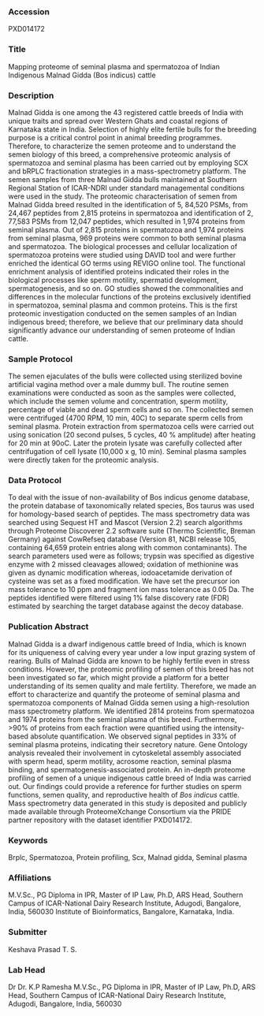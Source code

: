 ### Accession
PXD014172

### Title
Mapping proteome of seminal plasma and spermatozoa of Indian Indigenous Malnad Gidda (Bos indicus) cattle

### Description
Malnad Gidda is one among the 43 registered cattle breeds of India with unique traits and spread over Western Ghats and coastal regions of Karnataka state in India. Selection of highly elite fertile bulls for the breeding purpose is a critical control point in animal breeding programmes. Therefore, to characterize the semen proteome and to understand the semen biology of this breed, a comprehensive proteomic analysis of spermatozoa and seminal plasma has been carried out by employing SCX and bRPLC fractionation strategies in a mass-spectrometry platform. The semen samples from three Malnad Gidda bulls maintained at Southern Regional Station of ICAR-NDRI under standard managemental conditions were used in the study. The proteomic characterisation of semen from Malnad Gidda breed resulted in the identification of 5, 84,520 PSMs, from 24,467 peptides from 2,815 proteins in spermatozoa and identification of 2, 77,583 PSMs from 12,047 peptides, which resulted in 1,974 proteins from seminal plasma. Out of 2,815 proteins in spermatozoa and 1,974 proteins from seminal plasma, 969 proteins were common to both seminal plasma and spermatozoa. The biological processes and cellular localization of spermatozoa proteins were studied using DAVID tool and were further enriched the identical GO terms using REVIGO online tool. The functional enrichment analysis of identified proteins indicated their roles in the biological processes like sperm motility, spermatid development, spermatogenesis, and so on. GO studies showed the commonalities and differences in the molecular functions of the proteins exclusively identified in spermatozoa, seminal plasma and common proteins. This is the first proteomic investigation conducted on the semen samples of an Indian indigenous breed; therefore, we believe that our preliminary data should significantly advance our understanding of semen proteome of Indian cattle.

### Sample Protocol
The semen ejaculates of the bulls were collected using sterilized bovine artificial vagina method over a male dummy bull. The routine semen examinations were conducted as soon as the samples were collected, which include the semen volume and concentration, sperm motility, percentage of viable and dead sperm cells and so on. The collected semen were centrifuged (4700 RPM, 10 min, 40C) to separate sperm cells from seminal plasma. Protein extraction from spermatozoa cells were carried out using sonication (20 second pulses, 5 cycles, 40 % amplitude) after heating for 20 min at 90oC. Later the protein lysate was carefully collected after centrifugation of cell lysate (10,000 x g, 10 min). Seminal plasma samples were directly taken for the proteomic analysis.

### Data Protocol
To deal with the issue of non-availability of Bos indicus genome database, the protein database of taxonomically related species, Bos taurus was used  for homology-based search of peptides. The mass spectrometry data was searched using Sequest HT and Mascot (Version 2.2) search algorithms through Proteome Discoverer 2.2 software suite (Thermo Scientific, Breman Germany) against CowRefseq database (Version 81, NCBI release 105, containing 64,659 protein entries along with common contaminants). The search parameters used were as follows; trypsin was specified as digestive enzyme with 2 missed cleavages allowed; oxidation of methionine was given as dynamic modification whereas, iodoacetamide derivation of cysteine was set as a fixed modification. We have set the precursor ion mass tolerance to 10 ppm and fragment ion mass tolerance as 0.05 Da. The peptides identified were filtered using 1% false discovery rate (FDR) estimated by searching the target database against the decoy database.

### Publication Abstract
Malnad Gidda is a dwarf indigenous cattle breed of India, which is known for its uniqueness of calving every year under a low input grazing system of rearing. Bulls of Malnad Gidda are known to be highly fertile even in stress conditions. However, the proteomic profiling of semen of this breed has not been investigated so far, which might provide a platform for a better understanding of its semen quality and male fertility. Therefore, we made an effort to characterize and quantify the proteome of seminal plasma and spermatozoa components of Malnad Gidda semen using a high-resolution mass spectrometry platform. We identified 2814 proteins from spermatozoa and 1974 proteins from the seminal plasma of this breed. Furthermore, &gt;90% of proteins from each fraction were quantified using the intensity-based absolute quantification. We observed signal peptides in 33% of seminal plasma proteins, indicating their secretory nature. Gene Ontology analysis revealed their involvement in cytoskeletal assembly associated with sperm head, sperm motility, acrosome reaction, seminal plasma binding, and spermatogenesis-associated protein. An in-depth proteome profiling of semen of a unique indigenous cattle breed of India was carried out. Our findings could provide a reference for further studies on sperm functions, semen quality, and reproductive health of <i>Bos indicus</i> cattle. Mass spectrometry data generated in this study is deposited and publicly made available through ProteomeXchange Consortium via the PRIDE partner repository with the dataset identifier PXD014172.

### Keywords
Brplc, Spermatozoa, Protein profiling, Scx, Malnad gidda, Seminal plasma

### Affiliations
M.V.Sc., PG Diploma in IPR, Master of IP Law, Ph.D, ARS Head, Southern Campus of ICAR-National Dairy Research Institute, Adugodi, Bangalore, India, 560030
Institute of Bioinformatics, Bangalore, Karnataka, India.

### Submitter
Keshava Prasad T. S.

### Lab Head
Dr Dr. K.P Ramesha
M.V.Sc., PG Diploma in IPR, Master of IP Law, Ph.D, ARS Head, Southern Campus of ICAR-National Dairy Research Institute, Adugodi, Bangalore, India, 560030


